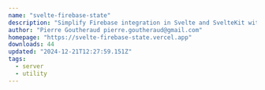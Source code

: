 ```yaml
---
name: "svelte-firebase-state"
description: "Simplify Firebase integration in Svelte and SvelteKit with reactive state management for Firestore and Realtime Database."
author: "Pierre Goutheraud pierre.goutheraud@gmail.com"
homepage: "https://svelte-firebase-state.vercel.app"
downloads: 44
updated: "2024-12-21T12:27:59.151Z"
tags: 
  - server
  - utility
---
```

